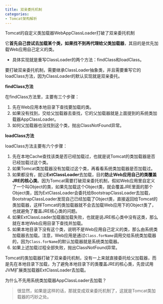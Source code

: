 ```yaml
---
title: 双亲委托机制
categories: 
- Tomcat架构解析
---
```


Tomcat的自定义类加载器WebAppClassLoader打破了双亲委托机制

它**首先自己尝试去加载某个类，如果找不到再代理给父类加载器**，其目的是优先加载Web应用自己定义的类。

* 具体实现就是重写ClassLoader的两个方法：findClass和loadClass。

要打破双亲委托机制，需要继承ClassLoader抽象类，并且需要重写它的loadClass方法，因为ClassLoader的默认实现就是双亲委托。

**findClass方法**

在findClass方法里，主要有三个步骤：

1. 先在Web应用本地目录下查找要加载的类。
2. 如果没有找到，交给父加载器去查找，它的父加载器就是上面提到的系统类加载器AppClassLoader。
3. 如何父加载器也没找到这个类，抛出ClassNotFound异常。

**loadClass方法**

loadClass方法主要有六个步骤：

1. 先在本地Cache查找该类是否已经加载过，也就是说Tomcat的类加载器是否已经加载过这个类。
2. 如果Tomcat类加载器没有加载过这个类，再看看系统类加载器是否加载过。
3. 如果都没有，就让**ExtClassLoader**去加载，目的**防止Web应用自己的类覆盖JRE的核心类**。因为Tomcat需要打破双亲委托机制，假如Web应用里自定义了一个叫Object的类，如果先加载这个Object类，就会覆盖JRE里面的那个Object类，因为ExtClassLoader会委托给BootstrapClassLoader去加载，BootstrapClassLoader发现自己已经加载了Object类，直接返回给Tomcat的类加载器，这样Tomcat的类加载器就不会去加载Web应用下的Object类了，也就避免了覆盖JRE核心类的问题。
4. 如果ExtClassLoader加载器加载失败，也就是说JRE核心类中没有这类，那么就在本地Web应用目录下查找并加载。
5. 如果本地目录下没有这个类，说明不是Web应用自己定义的类，那么由系统类加载器去加载。注意，Web应用是通过`Class.forName`调用交给系统类加载器的，因为`Class.forName`的默认加载器就是系统类加载器。
6. 如果上述加载过程全部失败，抛出ClassNotFound异常。

Tomcat的类加载器打破了双亲委托机制，没有一上来就直接委托给父加载器，而是先在本地目录下加载，为了避免本地目录下的类覆盖JRE的核心类，先尝试用JVM扩展类加载器ExtClassLoader去加载。

为什么不先用系统类加载器AppClassLoader去加载？

> 很显然，如果是这样的话，那就变成双亲委托机制了，这就是Tomcat类加载器的巧妙之处。